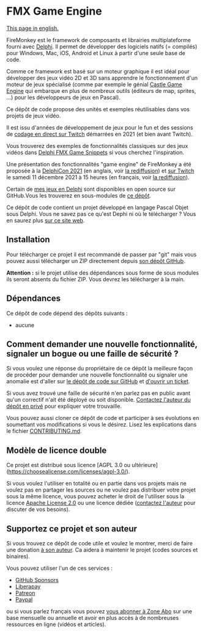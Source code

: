 # FMX Game Engine

[This page in english.](README.md)

FireMonkey est le framework de composants et librairies multiplateforme fourni avec [Delphi](https://www.embarcadero.com/products/delphi). Il permet de développer des logiciels natifs (= compilés) pour Windows, Mac, iOS, Android et Linux à partir d'une seule base de code.

Comme ce framework est basé sur un moteur graphique il est idéal pour développer des jeux vidéo 2D et 3D sans apprendre le fonctionnement d'un moteur de jeux spécialisé (comme par exemple le génial [Castle Game Engine](https://castle-engine.io) qui embarque en plus de nombreux outils (éditeurs de map, sprites, ...) pour les développeurs de jeux en Pascal).

Ce dépôt de code propose des unités et exemples réutilisables dans vos projets de jeux vidéo.

Il est issu d'années de développement de jeux pour le fun et des sessions de [codage en direct sur Twitch](https://www.twitch.tv/patrickpremartin) démarrées en 2021 (et bien avant Twitch).

Vous trouverez des exemples de fonctionnalités classiques sur des jeux vidéos dans [Delphi FMX Game Snippets](https://github.com/DeveloppeurPascal/DelphiFMXGameSnippets) si vous cherchez l'inspiration.

Une présentation des fonctionnalités "game engine" de FireMonkey a été proposée à la [DelphiCon 2021](https://delphicon.embarcadero.com/) (en anglais, voir [la rediffusion](https://delphicon.embarcadero.com/talks/using-firemonkey-as-a-game-engine-on-demand/)) et [sur Twitch](https://www.twitch.tv/patrickpremartin) le samedi 11 décembre 2021 à 15 heures (en français, voir [la rediffusion](https://developpeur-pascal.fr/p/_200p-webinaire-du-11-decembre-2021-utiliser-firemonkey-comme-moteur-de-jeu-video.html)).

Certain de [mes jeux en Delphi](https://gamolf.fr) sont disponibles en open source sur GitHub.Vous les trouverez en sous-modules de [ce dépôt](https://github.com/DeveloppeurPascal/DevPas-Games-Pack).

Ce dépôt de code contient un projet développé en langage Pascal Objet sous Delphi. Vous ne savez pas ce qu'est Dephi ni où le télécharger ? Vous en saurez plus [sur ce site web](https://delphi-resources.developpeur-pascal.fr/).

## Installation

Pour télécharger ce projet il est recommandé de passer par "git" mais vous pouvez aussi télécharger un ZIP directement depuis [son dépôt GitHub](https://github.com/DeveloppeurPascal/FMXGameEngine).

**Attention :** si le projet utilise des dépendances sous forme de sous modules ils seront absents du fichier ZIP. Vous devrez les télécharger à la main.

## Dépendances

Ce dépôt de code dépend des dépôts suivants :

* aucune

## Comment demander une nouvelle fonctionnalité, signaler un bogue ou une faille de sécurité ?

Si vous voulez une réponse du propriétaire de ce dépôt la meilleure façon de procéder pour demander une nouvelle fonctionnalité ou signaler une anomalie est d'aller sur [le dépôt de code sur GitHub](https://github.com/DeveloppeurPascal/FMXGameEngine) et [d'ouvrir un ticket](https://github.com/DeveloppeurPascal/FMXGameEngine/issues).

Si vous avez trouvé une faille de sécurité n'en parlez pas en public avant qu'un correctif n'ait été déployé ou soit disponible. [Contactez l'auteur du dépôt en privé](https://developpeur-pascal.fr/nous-contacter.php) pour expliquer votre trouvaille.

Vous pouvez aussi cloner ce dépôt de code et participer à ses évolutions en soumettant vos modifications si vous le désirez. Lisez les explications dans le fichier [CONTRIBUTING.md](CONTRIBUTING.md).

## Modèle de licence double

Ce projet est distribué sous licence [AGPL 3.0 ou ultérieure] (https://choosealicense.com/licenses/agpl-3.0/).

Si vous voulez l'utiliser en totalité ou en partie dans vos projets mais ne voulez pas en partager les sources ou ne voulez pas distribuer votre projet sous la même licence, vous pouvez acheter le droit de l'utiliser sous la licence [Apache License 2.0](https://choosealicense.com/licenses/apache-2.0/) ou une licence dédiée ([contactez l'auteur](https://developpeur-pascal.fr/nous-contacter.php) pour discuter de vos besoins).

## Supportez ce projet et son auteur

Si vous trouvez ce dépôt de code utile et voulez le montrer, merci de faire une donation [à son auteur](https://github.com/DeveloppeurPascal). Ca aidera à maintenir le projet (codes sources et binaires).

Vous pouvez utiliser l'un de ces services :

* [GitHub Sponsors](https://github.com/sponsors/DeveloppeurPascal)
* [Liberapay](https://liberapay.com/PatrickPremartin)
* [Patreon](https://www.patreon.com/patrickpremartin)
* [Paypal](https://www.paypal.com/paypalme/patrickpremartin)

ou si vous parlez français vous pouvez [vous abonner à Zone Abo](https://zone-abo.fr/nos-abonnements.php) sur une base mensuelle ou annuelle et avoir en plus accès à de nombreuses ressources en ligne (vidéos et articles).
